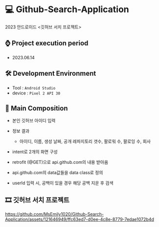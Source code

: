 # 💻 Github-Search-Application
2023 안드로이드 <깃허브 서치 프로젝트>

## ⌚ Project execution period
  - 2023.06.14

## 🛠 Development Environment
  - Tool : `Android Studio`
  - device : `Pixel 2 API 30`

## 📃 Main Composition
  
  - 본인 깃허브 아이디 입력
  
  - 정보 결과
    - 아이디, 이름, 생성 날짜, 공개 레파지토리 갯수, 팔로워 수, 팔로잉 수, 회사

  - intent로 2개의 화면 구성
  - retrofit (@GET)으로 api.github.com의 내용 받아옴
  - api.github.com의 data값들을 data class로 정의
  - userId 입력 시, 공백이 있을 경우 해당 공백 지운 후 검색
  
## 🎞 깃허브 서치 프로젝트

https://github.com/MsEmily1020/Github-Search-Application/assets/121646949/ffc63ed7-d0ee-4c8e-8779-7edae1072b4d

